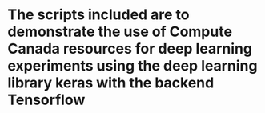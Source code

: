 # The scripts included are to demonstrate the use of Compute Canada resources for deep learning experiments using the deep learning library keras with the backend Tensorflow
